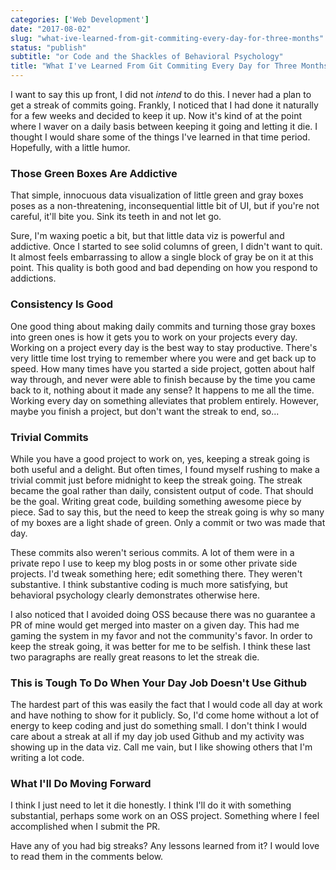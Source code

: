 ```yaml
---
categories: ['Web Development']
date: "2017-08-02"
slug: "what-ive-learned-from-git-commiting-every-day-for-three-months"
status: "publish"
subtitle: "or Code and the Shackles of Behavioral Psychology"
title: "What I've Learned From Git Commiting Every Day for Three Months"
---
```


I want to say this up front, I did not _intend_ to do this. I never had a plan to get a streak of commits going. Frankly, I noticed that I had done it naturally for a few weeks and decided to keep it up. Now it's kind of at the point where I waver on a daily basis between keeping it going and letting it die. I thought I would share some of the things I've learned in that time period. Hopefully, with a little humor.

### Those Green Boxes Are Addictive

That simple, innocuous data visualization of little green and gray boxes poses as a non-threatening, inconsequential little bit of UI, but if you're not careful, it'll bite you. Sink its teeth in and not let go.

Sure, I'm waxing poetic a bit, but that little data viz is powerful and addictive. Once I started to see solid columns of green, I didn't want to quit. It almost feels embarrassing to allow a single block of gray be on it at this point. This quality is both good and bad depending on how you respond to addictions.

### Consistency Is Good

One good thing about making daily commits and turning those gray boxes into green ones is how it gets you to work on your projects every day. Working on a project every day is the best way to stay productive. There's very little time lost trying to remember where you were and get back up to speed. How many times have you started a side project, gotten about half way through, and never were able to finish because by the time you came back to it, nothing about it made any sense? It happens to me all the time. Working every day on something alleviates that problem entirely. However, maybe you finish a project, but don't want the streak to end, so...

### Trivial Commits

While you have a good project to work on, yes, keeping a streak going is both useful and a delight. But often times, I found myself rushing to make a trivial commit just before midnight to keep the streak going. The streak became the goal rather than daily, consistent output of code. That should be the goal. Writing great code, building something awesome piece by piece. Sad to say this, but the need to keep the streak going is why so many of my boxes are a light shade of green. Only a commit or two was made that day.

These commits also weren't serious commits. A lot of them were in a private repo I use to keep my blog posts in or some other private side projects. I'd tweak something here; edit something there. They weren't substantive. I think substantive coding is much more satisfying, but behavioral psychology clearly demonstrates otherwise here.

I also noticed that I avoided doing OSS because there was no guarantee a PR of mine would get merged into master on a given day. This had me gaming the system in my favor and not the community's favor. In order to keep the streak going, it was better for me to be selfish. I think these last two paragraphs are really great reasons to let the streak die.

### This is Tough To Do When Your Day Job Doesn't Use Github

The hardest part of this was easily the fact that I would code all day at work and have nothing to show for it publicly. So, I'd come home without a lot of energy to keep coding and just do something small. I don't think I would care about a streak at all if my day job used Github and my activity was showing up in the data viz. Call me vain, but I like showing others that I'm writing a lot code.

### What I'll Do Moving Forward

I think I just need to let it die honestly. I think I'll do it with something substantial, perhaps some work on an OSS project. Something where I feel accomplished when I submit the PR.

Have any of you had big streaks? Any lessons learned from it? I would love to read them in the comments below.
